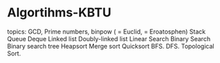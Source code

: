 # Algortihms-KBTU
topics:
GCD, Prime numbers, binpow ( = Euclid, = Eroatosphen)
Stack 
Queue
Deque
Linked list
Doubly-linked list
Linear Search
Binary Search
Binary search tree
Heapsort
Merge sort
Quicksort
BFS.
DFS.
Topological Sort.
